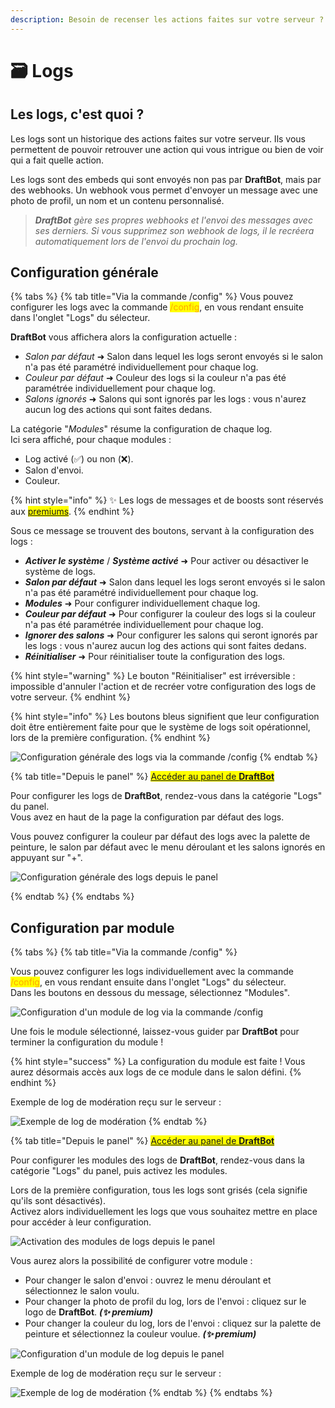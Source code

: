 ```yaml
---
description: Besoin de recenser les actions faites sur votre serveur ? Les logs sont là pour vous !
---
```


# 🗃 Logs

## Les logs, c'est quoi ?

Les logs sont un historique des actions faites sur votre serveur. Ils vous permettent de pouvoir retrouver une action qui vous intrigue ou bien de voir qui a fait quelle action.

Les logs sont des embeds qui sont envoyés non pas par **DraftBot**, mais par des webhooks. Un webhook vous permet d'envoyer un message avec une photo de profil, un nom et un contenu personnalisé.
> ***DraftBot** gère ses propres webhooks et l'envoi des messages avec ses derniers. Si vous supprimez son webhook de logs, il le recréera automatiquement lors de l'envoi du prochain log.*

## Configuration générale

{% tabs %}
{% tab title="Via la commande /config" %}
Vous pouvez configurer les logs avec la commande <mark style="color:orange;">/config</mark>, en vous rendant ensuite dans l'onglet "Logs" du sélecteur.


**DraftBot** vous affichera alors la configuration actuelle :
* *Salon par défaut* ➜ Salon dans lequel les logs seront envoyés si le salon n'a pas été paramétré individuellement pour chaque log.
* *Couleur par défaut* ➜ Couleur des logs si la couleur n'a pas été paramétrée individuellement pour chaque log.
* *Salons ignorés* ➜ Salons qui sont ignorés par les logs : vous n'aurez aucun log des actions qui sont faites dedans.


La catégorie "*Modules*" résume la configuration de chaque log.\
Ici sera affiché, pour chaque modules :
* Log activé (✅) ou non (❌).
* Salon d'envoi.
* Couleur.

{% hint style="info" %}
✨ Les logs de messages et de boosts sont réservés aux <mark style="color:blue;">[premiums](https://draftbot.fr/premium)</mark>.
{% endhint %}


Sous ce message se trouvent des boutons, servant à la configuration des logs :
* ***Activer le système*** / ***Système activé*** ➜ Pour activer ou désactiver le système de logs.
* ***Salon par défaut*** ➜ Salon dans lequel les logs seront envoyés si le salon n'a pas été paramétré individuellement pour chaque log.
* ***Modules*** ➜ Pour configurer individuellement chaque log.
* ***Couleur par défaut*** ➜ Pour configurer la couleur des logs si la couleur n'a pas été paramétrée individuellement pour chaque log.
* ***Ignorer des salons*** ➜ Pour configurer les salons qui seront ignorés par les logs : vous n'aurez aucun log des actions qui sont faites dedans.
* ***Réinitialiser*** ➜ Pour réinitialiser toute la configuration des logs.

{% hint style="warning" %}
Le bouton "Réinitialiser" est irréversible : impossible d'annuler l'action et de recréer votre configuration des logs de votre serveur.
{% endhint %}

{% hint style="info" %}
Les boutons bleus signifient que leur configuration doit être entièrement faite pour que le système de logs soit opérationnel, lors de la première configuration.
{% endhint %}

![Configuration générale des logs via la commande /config](../.gitbook/assets/logs/configuration_general.png)
{% endtab %}


{% tab title="Depuis le panel" %}
<mark style="color:blue;">[Accéder au panel de **DraftBot**](https://draftbot.fr/dashboard)</mark>

Pour configurer les logs de **DraftBot**, rendez-vous dans la catégorie "Logs" du panel.\
Vous avez en haut de la page la configuration par défaut des logs.

Vous pouvez configurer la couleur par défaut des logs avec la palette de peinture, le salon par défaut avec le menu déroulant et les salons ignorés en appuyant sur "+".

![Configuration générale des logs depuis le panel](../.gitbook/assets/logs/dashboard_configuration_general.png)

{% endtab %}
{% endtabs %}



 ## Configuration par module

{% tabs %}
{% tab title="Via la commande /config" %}

Vous pouvez configurer les logs individuellement avec la commande <mark style="color:orange;">/config</mark>, en vous rendant ensuite dans l'onglet "Logs" du sélecteur.\
Dans les boutons en dessous du message, sélectionnez "Modules".

![Configuration d'un module de log via la commande /config](../.gitbook/assets/logs/configuration_modules.png)

Une fois le module sélectionné, laissez-vous guider par **DraftBot** pour terminer la configuration du module !

{% hint style="success" %}
La configuration du module est faite ! Vous aurez désormais accès aux logs de ce module dans le salon défini.
{% endhint %}

Exemple de log de modération reçu sur le serveur :

![Exemple de log de modération](../.gitbook/assets/logs/view.png)
{% endtab %}


{% tab title="Depuis le panel" %}
<mark style="color:blue;">[Accéder au panel de **DraftBot**](https://draftbot.fr/dashboard)</mark>

Pour configurer les modules des logs de **DraftBot**, rendez-vous dans la catégorie "Logs" du panel, puis activez les modules.

Lors de la première configuration, tous les logs sont grisés (cela signifie qu'ils sont désactivés).\
Activez alors individuellement les logs que vous souhaitez mettre en place pour accéder à leur configuration.

![Activation des modules de logs depuis le panel](../.gitbook/assets/logs/dashboard_configuration_modules_activate.png)

Vous aurez alors la possibilité de configurer votre module :
* Pour changer le salon d'envoi : ouvrez le menu déroulant et sélectionnez le salon voulu.
* Pour changer la photo de profil du log, lors de l'envoi : cliquez sur le logo de **DraftBot**. ***(✨ premium)***
* Pour changer la couleur du log, lors de l'envoi : cliquez sur la palette de peinture et sélectionnez la couleur voulue. ***(✨ premium)***

![Configuration d'un module de log depuis le panel](../.gitbook/assets/logs/dashboard_configuration_modules.png)

Exemple de log de modération reçu sur le serveur :

![Exemple de log de modération](../.gitbook/assets/logs/view.png)
{% endtab %}
{% endtabs %}